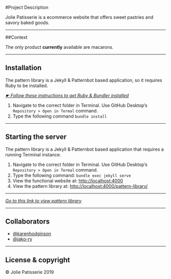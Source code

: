 #Project Description

Jolie Patisserie is a ecommerce website that offers sweet pastries and savory baked goods.

---

##Context

The only product **currently** available are macarons.

---

## Installation

The pattern library is a Jekyll & Patternbot based application, so it requires Ruby to be installed.

[*☛ Follow these instructions to get Ruby & Bundler installed*](https://learn-the-web.algonquindesign.ca/courses/web-dev-4/install-more-developer-tools/)

1. Navigate to the correct folder in Terminal. Use GitHub Desktop’s `Repository > Open in Termal` command.
2. Type the following command `bundle install`

---

## Starting the server

The pattern library is a Jekyll & Patternbot based application that requires a running Terminal instance.

1. Navigate to the correct folder in Terminal. Use GitHub Desktop’s `Repository > Open in Termal` command.
2. Type the following command: `bundle exec jekyll serve`
3. View the functional website at: [http://localhost:4000](http://localhost:4000)
4. View the pattern library at: [http://localhost:4000/pattern-library/](http://localhost:4000/pattern-library/)

---

[*Go to this link to view pattern library*](https://flamboyant-hypatia-1bd01a.netlify.com/pattern-library/#brand)

---

## Collaborators

- [@karenhodginson](https://github.com/karenhodkinson)
- [@jako-ry](https://github.com/jako-ry)

---

## License & copyright

&copy; Jolie Patisserie 2019
